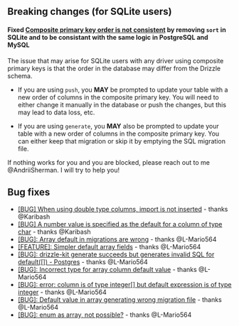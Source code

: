 ## Breaking changes (for SQLite users)

#### Fixed [Composite primary key order is not consistent](https://github.com/drizzle-team/drizzle-kit-mirror/issues/342) by removing `sort` in SQLite and to be consistant with the same logic in PostgreSQL and MySQL

The issue that may arise for SQLite users with any driver using composite primary keys is that the order in the database may differ from the Drizzle schema.

- If you are using `push`, you **MAY** be prompted to update your table with a new order of columns in the composite primary key. You will need to either change it manually in the database or push the changes, but this may lead to data loss, etc.

- If you are using `generate`, you **MAY** also be prompted to update your table with a new order of columns in the composite primary key. You can either keep that migration or skip it by emptying the SQL migration file.

If nothing works for you and you are blocked, please reach out to me @AndriiSherman. I will try to help you!


## Bug fixes

- [[BUG] When using double type columns, import is not inserted](https://github.com/drizzle-team/drizzle-kit-mirror/issues/403) - thanks @Karibash
- [[BUG] A number value is specified as the default for a column of type char](https://github.com/drizzle-team/drizzle-kit-mirror/issues/404) - thanks @Karibash
- [[BUG]: Array default in migrations are wrong](https://github.com/drizzle-team/drizzle-orm/issues/2621) - thanks @L-Mario564
- [[FEATURE]: Simpler default array fields](https://github.com/drizzle-team/drizzle-orm/issues/2709) - thanks @L-Mario564
- [[BUG]: drizzle-kit generate succeeds but generates invalid SQL for default([]) - Postgres](https://github.com/drizzle-team/drizzle-orm/issues/2432) - thanks @L-Mario564
- [[BUG]: Incorrect type for array column default value](https://github.com/drizzle-team/drizzle-orm/issues/2334) - thanks @L-Mario564
- [[BUG]: error: column is of type integer[] but default expression is of type integer](https://github.com/drizzle-team/drizzle-orm/issues/2224) - thanks @L-Mario564
- [[BUG]: Default value in array generating wrong migration file](https://github.com/drizzle-team/drizzle-orm/issues/1003) - thanks @L-Mario564
- [[BUG]: enum as array, not possible?](https://github.com/drizzle-team/drizzle-orm/issues/1564) - thanks @L-Mario564